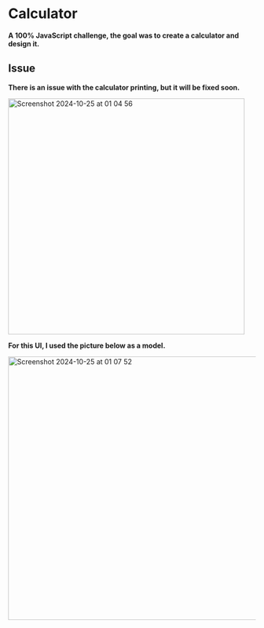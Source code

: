 # Calculator

**A 100% JavaScript challenge, the goal was to create a calculator and design it.**

## Issue

**There is an issue with the calculator printing, but it will be fixed soon.**

<img width="481" alt="Screenshot 2024-10-25 at 01 04 56" src="https://github.com/user-attachments/assets/fac659c0-6450-43c7-894b-d3fc7d7ee21b">

**For this UI, I used the picture below as a model.**

<img width="537" alt="Screenshot 2024-10-25 at 01 07 52" src="https://github.com/user-attachments/assets/3262f252-657b-4c12-95df-4769008ad69a">
